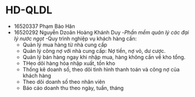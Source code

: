 # HD-QLDL
- 16520337 Phạm Bảo Hân
- 16520292 Nguyễn Dzoãn Hoàng Khánh Duy 
-*Phần mềm quản lý các đại lý nước ngọt*
-Quy trình nghiệp vụ khách hàng cần:
  - Quản lý mua hàng từ nhà cung cấp 
  - Quản lý công nợ với nhà cung cấp: Nợ tiền, nợ vỏ, dư cược.
  - Quản lý bán hàng ngay khi nhập mua, hàng không cần về kho tổng.
  - THeo dõi hàng hóa nhập xuất, tồn kho
  - Thống kê doanh số, theo dõi tình hình thanh toán và công nợ của khách hàng
  - Theo dõi doanh số theo nhân viên
  - Báo cáo doanh thu theo ngày, tuần, tháng
